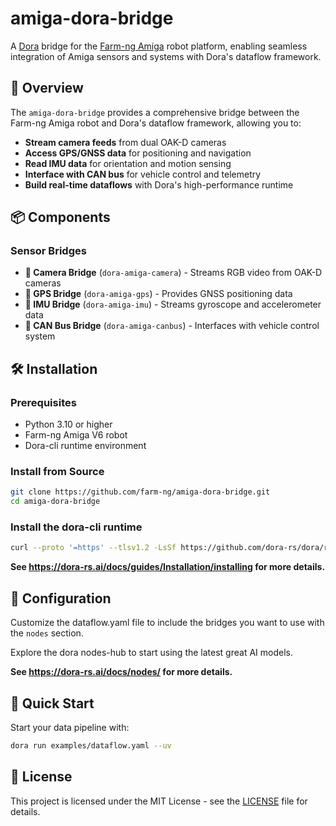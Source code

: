 # amiga-dora-bridge

A [Dora](https://github.com/dora-rs/dora) bridge for the [Farm-ng Amiga](https://farm-ng.com/) robot platform, enabling seamless integration of Amiga sensors and systems with Dora's dataflow framework.

## 🚀 Overview

The `amiga-dora-bridge` provides a comprehensive bridge between the Farm-ng Amiga robot and Dora's dataflow framework, allowing you to:

- **Stream camera feeds** from dual OAK-D cameras
- **Access GPS/GNSS data** for positioning and navigation
- **Read IMU data** for orientation and motion sensing
- **Interface with CAN bus** for vehicle control and telemetry
- **Build real-time dataflows** with Dora's high-performance runtime

## 📦 Components

### Sensor Bridges
- **🎥 Camera Bridge** (`dora-amiga-camera`) - Streams RGB video from OAK-D cameras
- **📍 GPS Bridge** (`dora-amiga-gps`) - Provides GNSS positioning data
- **🧭 IMU Bridge** (`dora-amiga-imu`) - Streams gyroscope and accelerometer data
- **🚗 CAN Bus Bridge** (`dora-amiga-canbus`) - Interfaces with vehicle control system

## 🛠️ Installation

### Prerequisites
- Python 3.10 or higher
- Farm-ng Amiga V6 robot
- Dora-cli runtime environment

### Install from Source
```bash
git clone https://github.com/farm-ng/amiga-dora-bridge.git
cd amiga-dora-bridge
```

### Install the dora-cli runtime

```bash
curl --proto '=https' --tlsv1.2 -LsSf https://github.com/dora-rs/dora/releases/latest/download/dora-cli-installer.sh | sh
```

**See https://dora-rs.ai/docs/guides/Installation/installing for more details.**

## 🔧 Configuration

Customize the dataflow.yaml file to include the bridges you want to use
with the `nodes` section.

Explore the dora nodes-hub to start using the latest great AI models.

**See https://dora-rs.ai/docs/nodes/ for more details.**

## 🚀 Quick Start

Start your data pipeline with:

```bash
dora run examples/dataflow.yaml --uv
```

## 📝 License

This project is licensed under the MIT License - see the [LICENSE](LICENSE) file for details.

